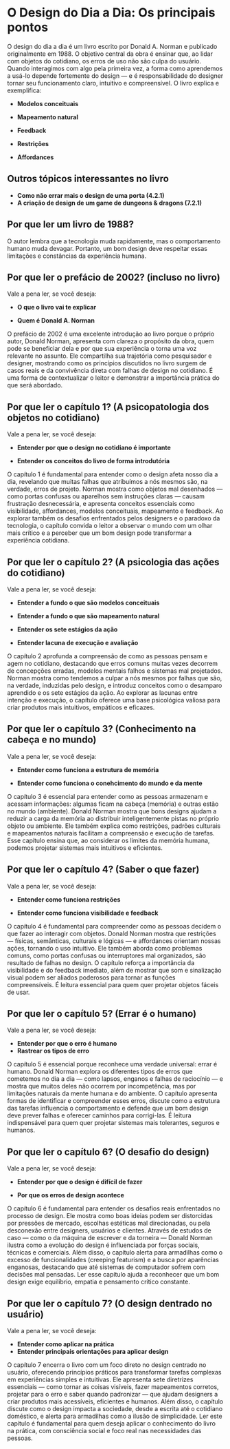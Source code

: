# O Design do Dia a Dia: Os principais pontos

O design do dia a dia é um livro escrito por Donald A. Norman e publicado originalmente em 1988. O objetivo central da obra é ensinar que, ao lidar com objetos do cotidiano, os erros de uso não são culpa do usuário. Quando interagimos com algo pela primeira vez, a forma como aprendemos a usá-lo depende fortemente do design — e é responsabilidade do designer tornar seu funcionamento claro, intuitivo e compreensível. O livro explica e exemplifica:

- **Modelos conceituais**

- **Mapeamento natural**

- **Feedback**

- **Restrições**

- **Affordances**

## Outros tópicos interessantes no livro

 - **Como não errar mais o design de uma porta (4.2.1)**
 - **A criação de design de um game de dungeons & dragons (7.2.1)**

## Por que ler um livro de 1988?

O autor lembra que a tecnologia muda rapidamente, mas o comportamento humano muda devagar. Portanto, um bom design deve respeitar essas limitações e constâncias da experiência humana.


## Por que ler o prefácio de 2002? (incluso no livro)

Vale a pena ler, se você deseja:

- **O que o livro vai te explicar**

- **Quem é Donald A. Norman**

O prefácio de 2002 é uma excelente introdução ao livro porque o próprio autor, Donald Norman, apresenta com clareza o propósito da obra, quem pode se beneficiar dela e por que sua experiência o torna uma voz relevante no assunto. Ele compartilha sua trajetória como pesquisador e designer, mostrando como os princípios discutidos no livro surgem de casos reais e da convivência direta com falhas de design no cotidiano. É uma forma de contextualizar o leitor e demonstrar a importância prática do que será abordado.

## Por que ler o capítulo 1? (A psicopatologia dos objetos no cotidiano)

Vale a pena ler, se você deseja:

- **Entender por que o design no cotidiano é importante**

- **Entender os conceitos do livro de forma introdutória**

O capítulo 1 é fundamental para entender como o design afeta nosso dia a dia, revelando que muitas falhas que atribuímos a nós mesmos são, na verdade, erros de projeto. Norman mostra como objetos mal desenhados — como portas confusas ou aparelhos sem instruções claras — causam frustração desnecessária, e apresenta conceitos essenciais como visibilidade, affordances, modelos conceituais, mapeamento e feedback. Ao explorar também os desafios enfrentados pelos designers e o paradoxo da tecnologia, o capítulo convida o leitor a observar o mundo com um olhar mais crítico e a perceber que um bom design pode transformar a experiência cotidiana.

## Por que ler o capítulo 2? (A psicologia das ações do cotidiano)

Vale a pena ler, se você deseja:

- **Entender a fundo o que são modelos conceituais**

- **Entender a fundo o que são mapeamento natural**

- **Entender os sete estágios da ação**

- **Entender lacuna de execução e avaliação**

O capítulo 2 aprofunda a compreensão de como as pessoas pensam e agem no cotidiano, destacando que erros comuns muitas vezes decorrem de concepções erradas, modelos mentais falhos e sistemas mal projetados. Norman mostra como tendemos a culpar a nós mesmos por falhas que são, na verdade, induzidas pelo design, e introduz conceitos como o desamparo aprendido e os sete estágios da ação. Ao explorar as lacunas entre intenção e execução, o capítulo oferece uma base psicológica valiosa para criar produtos mais intuitivos, empáticos e eficazes.


## Por que ler o capítulo 3? (Conhecimento na cabeça e no mundo)

Vale a pena ler, se você deseja:

- **Entender como funciona a estrutura de memória**

- **Entender como funciona o conehcimento do mundo e da mente**

O capítulo 3 é essencial para entender como as pessoas armazenam e acessam informações: algumas ficam na cabeça (memória) e outras estão no mundo (ambiente). Donald Norman mostra que bons designs ajudam a reduzir a carga da memória ao distribuir inteligentemente pistas no próprio objeto ou ambiente. Ele também explica como restrições, padrões culturais e mapeamentos naturais facilitam a compreensão e execução de tarefas. Esse capítulo ensina que, ao considerar os limites da memória humana, podemos projetar sistemas mais intuitivos e eficientes.


## Por que ler o capítulo 4? (Saber o que fazer)

Vale a pena ler, se você deseja:

- **Entender como funciona restrições**

- **Entender como funciona visibilidade e feedback**

O capítulo 4 é fundamental para compreender como as pessoas decidem o que fazer ao interagir com objetos. Donald Norman mostra que restrições — físicas, semânticas, culturais e lógicas — e affordances orientam nossas ações, tornando o uso intuitivo. Ele também aborda como problemas comuns, como portas confusas ou interruptores mal organizados, são resultado de falhas no design. O capítulo reforça a importância da visibilidade e do feedback imediato, além de mostrar que som e sinalização visual podem ser aliados poderosos para tornar as funções compreensíveis. É leitura essencial para quem quer projetar objetos fáceis de usar.


## Por que ler o capítulo 5? (Errar é o humano)

Vale a pena ler, se você deseja:

- **Entender por que o erro é humano**
- **Rastrear os tipos de erro**

O capítulo 5 é essencial porque reconhece uma verdade universal: errar é humano. Donald Norman explora os diferentes tipos de erros que cometemos no dia a dia — como lapsos, enganos e falhas de raciocínio — e mostra que muitos deles não ocorrem por incompetência, mas por limitações naturais da mente humana e do ambiente. O capítulo apresenta formas de identificar e compreender esses erros, discute como a estrutura das tarefas influencia o comportamento e defende que um bom design deve prever falhas e oferecer caminhos para corrigi-las. É leitura indispensável para quem quer projetar sistemas mais tolerantes, seguros e humanos.




## Por que ler o capítulo 6? (O desafio do design)

Vale a pena ler, se você deseja:

- **Entender por que o design é difícil de fazer**

- **Por que os erros de design acontece**

O capítulo 6 é fundamental para entender os desafios reais enfrentados no processo de design. Ele mostra como boas ideias podem ser distorcidas por pressões de mercado, escolhas estéticas mal direcionadas, ou pela desconexão entre designers, usuários e clientes. Através de estudos de caso — como o da máquina de escrever e da torneira — Donald Norman ilustra como a evolução do design é influenciada por forças sociais, técnicas e comerciais. Além disso, o capítulo alerta para armadilhas como o excesso de funcionalidades (creeping featurism) e a busca por aparências enganosas, destacando que até sistemas de computador sofrem com decisões mal pensadas. Ler esse capítulo ajuda a reconhecer que um bom design exige equilíbrio, empatia e pensamento crítico constante.





## Por que ler o capítulo 7? (O design dentrado no usuário)

Vale a pena ler, se você deseja:

- **Entender como aplicar na prática**
- **Entender principais orientações para aplicar design**

O capítulo 7 encerra o livro com um foco direto no design centrado no usuário, oferecendo princípios práticos para transformar tarefas complexas em experiências simples e intuitivas. Ele apresenta sete diretrizes essenciais — como tornar as coisas visíveis, fazer mapeamentos corretos, projetar para o erro e saber quando padronizar — que ajudam designers a criar produtos mais acessíveis, eficientes e humanos. Além disso, o capítulo discute como o design impacta a sociedade, desde a escrita até o cotidiano doméstico, e alerta para armadilhas como a ilusão de simplicidade. Ler este capítulo é fundamental para quem deseja aplicar o conhecimento do livro na prática, com consciência social e foco real nas necessidades das pessoas.